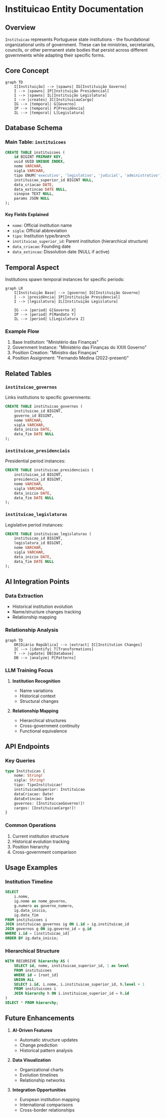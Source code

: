 # Instituicao Entity Documentation

## Overview

`Instituicao` represents Portuguese state institutions - the foundational organizational units of government. These can be ministries, secretariats, councils, or other permanent state bodies that persist across different governments while adapting their specific forms.

## Core Concept

```mermaid
graph TD
    I[Instituição] --> |spawns| IG[Instituição Governo]
    I --> |spawns| IP[Instituição Presidencial]
    I --> |spawns| IL[Instituição Legislatura]
    I --> |creates| IC[InstituicaoCargo]
    IG --> |temporal| G[Governo]
    IP --> |temporal| P[Presidência]
    IL --> |temporal| L[Legislatura]
```

## Database Schema

### Main Table: `instituicoes`

```sql
CREATE TABLE instituicoes (
    id BIGINT PRIMARY KEY,
    uuid UUID UNIQUE INDEX,
    nome VARCHAR,
    sigla VARCHAR,
    tipo ENUM('executivo', 'legislativo', 'judicial', 'administrativo'),
    instituicao_superior_id BIGINT NULL,
    data_criacao DATE,
    data_extincao DATE NULL,
    sinopse TEXT NULL,
    params JSON NULL
);
```

#### Key Fields Explained

- `nome`: Official institution name
- `sigla`: Official abbreviation
- `tipo`: Institution type/branch
- `instituicao_superior_id`: Parent institution (hierarchical structure)
- `data_criacao`: Founding date
- `data_extincao`: Dissolution date (NULL if active)

## Temporal Aspect

Institutions spawn temporal instances for specific periods:

```mermaid
graph LR
    I[Instituição Base] --> |governo| IG[Instituição Governo]
    I --> |presidência| IP[Instituição Presidencial]
    I --> |legislatura| IL[Instituição Legislatura]
    
    IG --> |period| G[Governo X]
    IP --> |period| P[Mandato Y]
    IL --> |period| L[Legislatura Z]
```

### Example Flow

1. Base Institution: "Ministério das Finanças"
2. Government Instance: "Ministério das Finanças do XXIII Governo"
3. Position Creation: "Ministro das Finanças"
4. Position Assignment: "Fernando Medina (2022-present)"

## Related Tables

### `instituicao_governos`
Links institutions to specific governments:
```sql
CREATE TABLE instituicao_governos (
    instituicao_id BIGINT,
    governo_id BIGINT,
    nome VARCHAR,
    sigla VARCHAR,
    data_inicio DATE,
    data_fim DATE NULL
);
```

### `instituicao_presidenciais`
Presidential period instances:
```sql
CREATE TABLE instituicao_presidenciais (
    instituicao_id BIGINT,
    presidencia_id BIGINT,
    nome VARCHAR,
    sigla VARCHAR,
    data_inicio DATE,
    data_fim DATE NULL
);
```

### `instituicao_legislaturas`
Legislative period instances:
```sql
CREATE TABLE instituicao_legislaturas (
    instituicao_id BIGINT,
    legislatura_id BIGINT,
    nome VARCHAR,
    sigla VARCHAR,
    data_inicio DATE,
    data_fim DATE NULL
);
```

## AI Integration Points

### Data Extraction
- Historical institution evolution
- Name/structure changes tracking
- Relationship mapping

### Relationship Analysis
```mermaid
graph TD
    DR[Diário República] --> |extract| IC[Institution Changes]
    IC --> |identify| T[Transformations]
    T --> |update| DB[Database]
    DB --> |analyze| P[Patterns]
```

### LLM Training Focus
1. **Institution Recognition**
   - Name variations
   - Historical context
   - Structural changes

2. **Relationship Mapping**
   - Hierarchical structures
   - Cross-government continuity
   - Functional equivalence

## API Endpoints

### Key Queries
```graphql
type Instituicao {
    nome: String!
    sigla: String!
    tipo: TipoInstituicao!
    instituicaoSuperior: Instituicao
    dataCriacao: Date!
    dataExtincao: Date
    governos: [InstituicaoGoverno!]!
    cargos: [InstituicaoCargo!]!
}
```

### Common Operations
1. Current institution structure
2. Historical evolution tracking
3. Position hierarchy
4. Cross-government comparison

## Usage Examples

### Institution Timeline
```sql
SELECT 
    i.nome,
    ig.nome as nome_governo,
    g.numero as governo_numero,
    ig.data_inicio,
    ig.data_fim
FROM instituicoes i
JOIN instituicao_governos ig ON i.id = ig.instituicao_id
JOIN governos g ON ig.governo_id = g.id
WHERE i.id = [instituicao_id]
ORDER BY ig.data_inicio;
```

### Hierarchical Structure
```sql
WITH RECURSIVE hierarchy AS (
    SELECT id, nome, instituicao_superior_id, 1 as level
    FROM instituicoes
    WHERE id = [root_id]
    UNION ALL
    SELECT i.id, i.nome, i.instituicao_superior_id, h.level + 1
    FROM instituicoes i
    JOIN hierarchy h ON i.instituicao_superior_id = h.id
)
SELECT * FROM hierarchy;
```

## Future Enhancements

1. **AI-Driven Features**
   - Automatic structure updates
   - Change prediction
   - Historical pattern analysis

2. **Data Visualization**
   - Organizational charts
   - Evolution timelines
   - Relationship networks

3. **Integration Opportunities**
   - European institution mapping
   - International comparisons
   - Cross-border relationships
